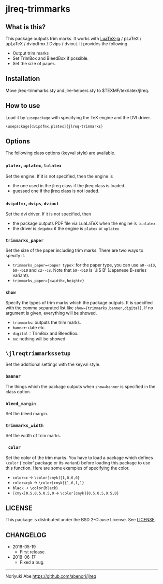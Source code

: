 # jlreq-trimmarks

## What is this?
This package outputs trim marks. It works with [LuaTeX-ja](https://osdn.jp/projects/luatex-ja/wiki/FrontPage) / pLaTeX / upLaTeX / dvipdfmx / Dvips / dviout. It provides the following.

* Output trim marks
* Set TrimBox and BleedBox if possible.
* Set the size of paper..

## Installation
Move jlreq-trimmarks.sty and jlre-helpers.sty to $TEXMF/tex/latex/jlreq.

## How to use
Load it by `\usepackage` with specifying the TeX engine and the DVI driver. 

````
\usepackage[dvipdfmx,platex]{jlreq-trimmarks}
````

## Options
The following class options (keyval style) are available.

### `platex`, `uplatex`, `lulatex`
Set the engine. If it is not specified, then the engine is

* the one used in the jlreq class if the jlreq class is loaded.
* guessed one if the jlreq class is not loaded.

### `dvipdfmx`, `dvips`, `dviout`
Set the dvi driver. If it is not specified, then

* the package outputs PDF file via LuaLaTeX when the engine is `lualatex`.
* the driver is `dvipdmx` if the engine is `platex` or `uplatex`

### `trimmarks_paper`
Set the size of the paper including trim marks. There are two ways to specify it.

* `trimmarks_paper=<paper type>`: for the paper type, you can use `a0--a10`, `b0--b10` and `c2--c8`. Note that `b0--b10` is `JIS B' (Japanese B-series variant).
* `trimmarks_paper={<width>,height>}`

### `show`
Specify the types of trim marks which the package outputs. It is specified with the comma separated list like `show={trimmarks,banner,digital}`. If no argument is given, everything will be showed.

* `trimmarks`: outputs the trim marks.
* `banner`: date etc.
* `digital`：TrimBox and BleedBox.
* `no`: nothing will be showed

## `\jlreqtrimmarkssetup`
Set the additional settings with the keyval style.

### `banner`
The things which the package outputs when `show=banner` is specified in the class option.

### `bleed_margin`
Set the bleed margin.

### `trimmarks_width`
Set the width of trim marks.

### ` color`
Set the color of the trim marks. You have to load a package which defines `\color` (`color' package or its variant) before loading this package to use this function. Here are some examples of specifying the color.

* `color=c` -> `\color[cmyk]{1,0,0,0}`
* `color=cyk` -> `\color[cmyk]{1,0,1,1}`
* `black` -> `\color{black}`
* `[cmyk]0.5,0.5,0.5,0` -> `\color[cmyk]{0.5,0.5,0.5,0}`

## LICENSE
This package is distributed under the BSD 2-Clause License. See [LICENSE](LICENSE).

## CHANGELOG
* 2018-05-19
    - First release.
* 2018-06-17
    - Fixed a bug.


--------------
Noriyuki Abe
https://github.com/abenori/jlreq

